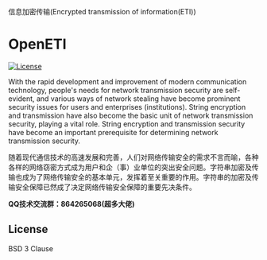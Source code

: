 信息加密传输(Encrypted transmission of information(ETI))

# OpenETI

[![License](https://img.shields.io/badge/license-BSD--3--Clause-blue.svg)](hhttps://opensource.org/licenses/BSD-3-Clause)


With the rapid development and improvement of modern communication technology, people's needs for network transmission security are self-evident, and various ways of network stealing have become prominent security issues for users and enterprises (institutions). String encryption and transmission have also become the basic unit of network transmission security, playing a vital role. String encryption and transmission security have become an important prerequisite for determining network transmission security.

随着现代通信技术的高速发展和完善，人们对网络传输安全的需求不言而喻，各种各样的网络窃密方式成为用户和企（事）业单位的突出安全问题。字符串加密及传输也成为了网络传输安全的基本单元，发挥着至关重要的作用。字符串的加密及传输安全保障已然成了决定网络传输安全保障的重要先决条件。

**QQ技术交流群：864265068(超多大佬)**

## License

BSD 3 Clause